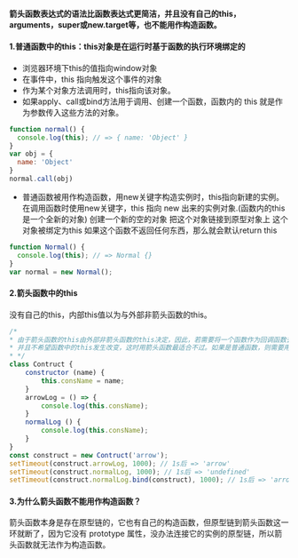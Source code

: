 
#### 箭头函数表达式的语法比函数表达式更简洁，并且没有自己的this，arguments，super或new.target等，也不能用作构造函数。

#### 1.普通函数中的this：this对象是在运行时基于函数的执行环境绑定的
+ 浏览器环境下this的值指向window对象
+ 在事件中，this 指向触发这个事件的对象
+ 作为某个对象方法调用时，this指向该对象。
+ 如果apply、call或bind方法用于调用、创建一个函数，函数内的 this 就是作为参数传入这些方法的对象。
```javascript
function normal() {
  console.log(this); // => { name: 'Object' }
}
var obj = {
  name: 'Object'
}
normal.call(obj)
```
+ 普通函数被用作构造函数，用new关键字构造实例时，this指向新建的实例。
在调用函数时使用new关键字，this 指向 new 出来的实例对象.(函数内的this是一个全新的对象)
  创建一个新的空的对象
  把这个对象链接到原型对象上
  这个对象被绑定为this
  如果这个函数不返回任何东西，那么就会默认return this
```javascript
function Normal() {
  console.log(this); // => Normal {}
}
var normal = new Normal();
```

#### 2.箭头函数中的this
没有自己的this，内部this值以为与外部非箭头函数的this。
```javascript
/*
* 由于箭头函数的this由外部非箭头函数的this决定，因此，若需要将一个函数作为回调函数去执行，
* 并且不希望函数中的this发生改变，这时用箭头函数最适合不过。如果是普通函数，则需要用bind()进行this绑定。
* */
class Contruct {
    constructor (name) {
        this.consName = name;
    }
    arrowLog = () => {
        console.log(this.consName);
    }
    normalLog () {
        console.log(this.consName);
    }
}
const construct = new Contruct('arrow');
setTimeout(construct.arrowLog, 1000); // 1s后 => 'arrow'
setTimeout(construct.normalLog, 1000); // 1s后 => 'undefined'
setTimeout(construct.normalLog.bind(construct), 1000); // 1s后 => 'arrow'
```

#### 3.为什么箭头函数不能用作构造函数？
箭头函数本身是存在原型链的，它也有自己的构造函数，但原型链到箭头函数这一环就断了，因为它没有 prototype 属性，没办法连接它的实例的原型链，所以箭头函数就无法作为构造函数。
